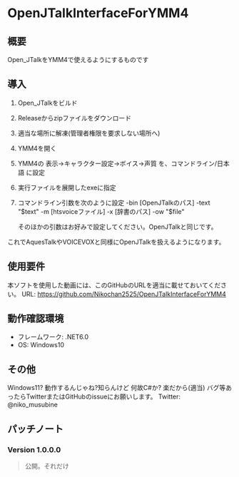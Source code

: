 # OpenJTalkInterfaceForYMM4
## 概要
Open_JTalkをYMM4で使えるようにするものです

## 導入
1. Open_JTalkをビルド
2. Releaseからzipファイルをダウンロード
3. 適当な場所に解凍(管理者権限を要求しない場所へ)
4. YMM4を開く
5. YMM4の 表示→キャラクター設定→ボイス→声質 を、コマンドライン/日本語 に設定
6. 実行ファイルを展開したexeに指定
7. コマンドライン引数を次のように設定
	-bin [OpenJTalkのパス] -text "$text" -m [htsvoiceファイル] -x [辞書のパス] -ow "$file"
	
	そのほかの引数はお好みで設定してください。OpenJTalkと同じです。

これでAquesTalkやVOICEVOXと同様にOpenJTalkを扱えるようになります。

## 使用要件
本ソフトを使用した動画には、このGitHubのURLを適当に載せておいてください。
URL: https://github.com/Nikochan2525/OpenJTalkInterfaceForYMM4

## 動作確認環境
- フレームワーク: .NET6.0
- OS: Windows10

## その他
Windows11? 動作するんじゃね?知らんけど
何故C#か? 楽だから(適当)
バグ等あったらTwitterまたはGitHubのissueにお願いします。
Twitter: @niko_musubine

## パッチノート
### Version 1.0.0.0
> 公開。それだけ
